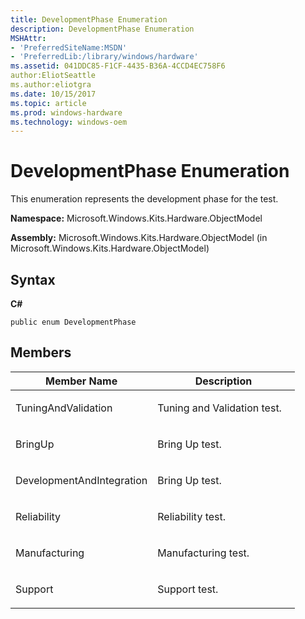 ```yaml
---
title: DevelopmentPhase Enumeration
description: DevelopmentPhase Enumeration
MSHAttr:
- 'PreferredSiteName:MSDN'
- 'PreferredLib:/library/windows/hardware'
ms.assetid: 041DDC85-F1CF-4435-B36A-4CCD4EC758F6
author:EliotSeattle
ms.author:eliotgra
ms.date: 10/15/2017
ms.topic: article
ms.prod: windows-hardware
ms.technology: windows-oem
---
```


# DevelopmentPhase Enumeration


This enumeration represents the development phase for the test.

**Namespace:** Microsoft.Windows.Kits.Hardware.ObjectModel

**Assembly:** Microsoft.Windows.Kits.Hardware.ObjectModel (in Microsoft.Windows.Kits.Hardware.ObjectModel)

## <span id="Syntax"></span><span id="syntax"></span><span id="SYNTAX"></span>Syntax


**C#**

`public enum DevelopmentPhase`

## <span id="Members"></span><span id="members"></span><span id="MEMBERS"></span>Members


<table>
<colgroup>
<col width="50%" />
<col width="50%" />
</colgroup>
<thead>
<tr class="header">
<th>Member Name</th>
<th>Description</th>
</tr>
</thead>
<tbody>
<tr class="odd">
<td><p>TuningAndValidation</p></td>
<td><p>Tuning and Validation test.</p></td>
</tr>
<tr class="even">
<td><p>BringUp</p></td>
<td><p>Bring Up test.</p></td>
</tr>
<tr class="odd">
<td><p>DevelopmentAndIntegration</p></td>
<td><p>Bring Up test.</p></td>
</tr>
<tr class="even">
<td><p>Reliability</p></td>
<td><p>Reliability test.</p></td>
</tr>
<tr class="odd">
<td><p>Manufacturing</p></td>
<td><p>Manufacturing test.</p></td>
</tr>
<tr class="even">
<td><p>Support</p></td>
<td><p>Support test.</p></td>
</tr>
</tbody>
</table>

 

 

 






